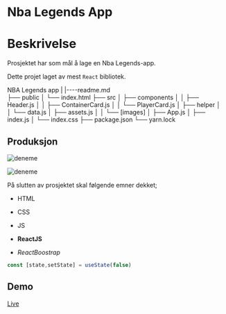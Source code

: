 # Nba Legends App

# Beskrivelse
Prosjektet har som mål å lage en Nba Legends-app.

Dette projet laget av mest `React` bibliotek.

 NBA Legends app
|
|----readme.md     
├── public
│     └── index.html
├── src
│    ├── components
│    │       ├── Header.js
│    │       ├── ContainerCard.js
│    │       └── PlayerCard.js
│    ├── helper
│    │       └── data.js
│    ├── assets.js
│    │       └── [images]
│    ├── App.js
│    ├── index.js
│    └── index.css
├── package.json
└── yarn.lock

## Produksjon

<img src="./nba-app.gif" alt ="deneme">

![deneme](./nba-app.gif)

På slutten av prosjektet skal følgende emner dekket;


- HTML

- CSS

- JS

- **ReactJS**

- *ReactBoostrap*

``` jsx
const [state,setState] = useState(false)
```

## Demo

[Live]( )
